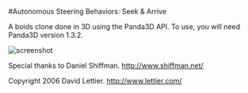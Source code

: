#Autonomous Steering Behaviors: Seek & Arrive

A boids clone done in 3D using the Panda3D API. 
To use, you will need Panda3D version 1.3.2.

![screenshot](http://img246.imageshack.us/img246/7656/boidpp6.jpg)

Special thanks to Daniel Shiffman. http://www.shiffman.net/               

Copyright 2006 David Lettier. http://www.lettier.com/ 
